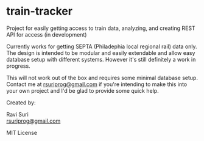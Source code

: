 # train-tracker
Project for easily getting access to train data, analyzing, and creating REST API for access (in development)

Currently works for getting SEPTA (Philadephia local regional rail) data only.  The design is intended to be modular and easily extendable and allow easy database setup with different systems.  However it's still definitely a work in progress.  

This will not work out of the box and requires some minimal database setup.  Contact me at rsuriprog@gmail.com if you're intending to make this into your own project and I'd be glad to provide some quick help.

Created by:

Ravi Suri  
rsuriprog@gmail.com

MIT License
